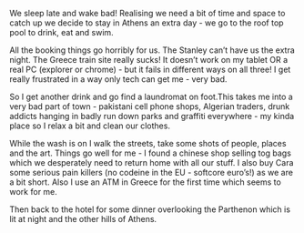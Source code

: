 We sleep late and wake bad! Realising we need a bit of time and space to catch up we decide to stay in Athens an extra day - we go to the roof top pool to drink, eat and swim.

All the booking things go horribly for us. The Stanley can’t have us the extra night. The Greece train site really sucks! It doesn’t work on my tablet OR a real PC (explorer or chrome) - but it fails in different ways on all three! I get really frustrated in a way only tech can get me - very bad.

So I get another drink and go find a laundromat on foot.This takes me into a very bad part of town - pakistani cell phone shops, Algerian traders, drunk addicts hanging in badly run down parks and graffiti everywhere - my kinda place so I relax a bit and clean our clothes.

While the wash is on I walk the streets, take some shots of people, places and the art. Things go well for me - I found a chinese shop selling tog bags which we desperately need to return home with all our stuff. I also buy Cara some serious pain killers (no codeine in the EU - softcore euro’s!) as we are a bit short. Also I use an ATM in Greece for the first time which seems to work for me.

Then back to the hotel for some dinner overlooking the Parthenon which is lit at night and the other hills of Athens.
